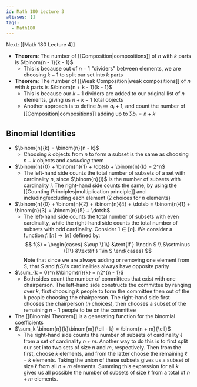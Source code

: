 ```yaml
---
id: Math 180 Lecture 3
aliases: []
tags:
  - Math180
---
```


Next: [[Math 180 Lecture 4]]

- **Theorem**: The number of [[Composition|compositions]] of $n$ with $k$ parts
  is $\binom{n - 1}{k - 1}$
  - This is because out of $n - 1$ "dividers" between elements, we are choosing
    $k - 1$ to split our set into $k$ parts
- **Theorem**: The number of [[Weak Composition|weak compositions]] of $n$ with
  $k$ parts is $\binom{n + k - 1}{k - 1}$
  - This is because our $k - 1$ dividers are added to our original list of $n$
    elements, giving us $n + k - 1$ total objects
  - Another approach is to define $b_i\coloneqq a_i + 1$, and count the number
    of [[Composition|compositions]] adding up to $\sum b_i = n + k$

## Binomial Identities

- $\binom{n}{k} = \binom{n}{n - k}$
  - Choosing $k$ objects from $n$ to form a subset is the same as choosing
    $n - k$ objects and _excluding_ them
- $\binom{n}{0} + \binom{n}{1} + \dotsb + \binom{n}{k} = 2^n$
  - The left-hand side counts the total number of subsets of a set with
    cardinality $n$, since $\binom{n}{i}$ is the number of subsets with
    cardinality $i$. The right-hand side counts the same, by using the
    [[Counting Principles|multiplication principle]] and including/excluding
    each element (2 choices for $n$ elements)
- $\binom{n}{0} + \binom{n}{2} + \binom{n}{4} + \dotsb = \binom{n}{1} + \binom{n}{3} + \binom{n}{5} + \dotsb$
  - The left-hand side counts the total number of subsets with even cardinality,
    while the right-hand side counts the total number of subsets with odd
    cardinality. Consider $1\in [n]$. We consider a function
    $f\colon [n]\to [n]$ defined by:
    $$
    f(S) = \begin{cases}
      S\cup \{1\} &\text{if } 1\notin S \\
      S\setminus \{1\} &\text{if } 1\in S
    \end{cases}
    $$
    Note that since we are always adding or removing one element from $S$, that
    $S$ and $f(S)$'s cardinalities always have opposite parity
- $\sum_{k = 0}^n k\binom{n}{k} = n2^{n - 1}$
  - Both sides count the number of committees that exist with one chairperson.
    The left-hand side constructs the committee by ranging over $k$, first
    choosing $k$ people to form the committee then out of the $k$ people
    choosing the chairperson. The right-hand side first chooses the chairperson
    ($n$ choices), then chooses a subset of the remaining $n - 1$ people to be
    on the committee
- The [[Binomial Theorem]] is a generating function for the binomial
  coefficients
- $\sum_k \binom{n}{k}\binom{m}{\ell - k} = \binom{n + m}{\ell}$
  - The right-hand side counts the number of subsets of cardinality $\ell$ from
    a set of cardinality $n + m$. Another way to do this is to first split our
    set into two sets of size $n$ and $m$, respectively. Then from the first,
    choose $k$ elements, and from the latter choose the remaining $\ell - k$
    elements. Taking the union of these subsets gives us a subset of size $\ell$
    from all $n + m$ elements. Summing this expression for all $k$ gives us all
    possible the number of subsets of size $\ell$ from a total of $n + m$
    elements.
